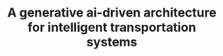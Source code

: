 ---
title: "A generative ai-driven architecture for intelligent transportation systems"
collection: publications
category: conferences
permalink: /publication/A generative ai-driven architecture for intelligent transportation systems
excerpt: ''
date: 
venue: 'Accepted at IEEE 10th World Forum on Internet of Things, 2024'
slidesurl: ''
paperurl: ''
citation: ''
---